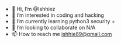 - 👋 Hi, I’m @Ishhiez
- 👀 I’m interested in coding and hacking 
- 🌱 I’m currently learning python3 security +
- 💞️ I’m looking to collaborate on N/A
- 📫 How to reach me ishhie89@gmail.com

<!---
Ishhiez/Ishhiez is a ✨ special ✨ repository because its `README.md` (this file) appears on your GitHub profile.
You can click the Preview link to take a look at your changes.
--->
